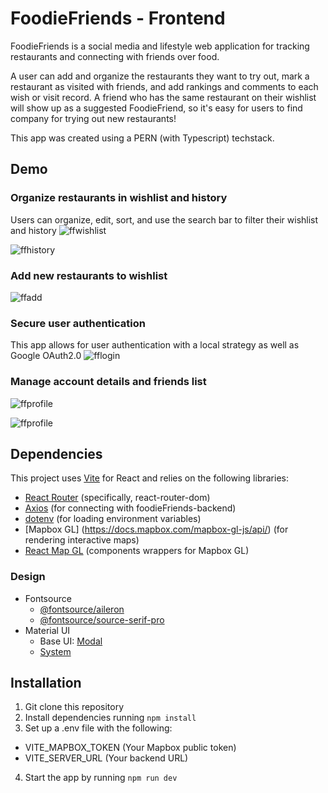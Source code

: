 # FoodieFriends - Frontend

FoodieFriends is a social media and lifestyle web application for tracking restaurants and connecting with friends over food.

A user can add and organize the restaurants they want to try out, mark a restaurant as visited with friends, and add rankings and comments to each wish or visit record. A friend who has the same restaurant on their wishlist will show up as a suggested FoodieFriend, so it's easy for users to find company for trying out new restaurants!

This app was created using a PERN (with Typescript) techstack.

## Demo
### Organize restaurants in wishlist and history
Users can organize, edit, sort, and use the search bar to filter their wishlist and history
![ffwishlist](https://github.com/dorl9039/foodieFriends-frontend/assets/121260645/f08b1192-d026-4fdb-b406-697dc5e22803)

![ffhistory](https://github.com/dorl9039/foodieFriends-frontend/assets/121260645/a5ac1f91-ce24-41ec-986f-7ff7e35bc3a2)


### Add new restaurants to wishlist
![ffadd](https://github.com/dorl9039/foodieFriends-frontend/assets/121260645/1321dc6e-8307-4df7-a641-3b71e966e016)


### Secure user authentication
This app allows for user authentication with a local strategy as well as Google OAuth2.0
![fflogin](https://github.com/dorl9039/foodieFriends-frontend/assets/121260645/4114fe98-0720-4f83-a166-199b3af0250f)


### Manage account details and friends list
![ffprofile](https://github.com/dorl9039/foodieFriends-frontend/assets/121260645/9e2544b0-621a-47c4-93b5-26f0da85ea30)

![ffprofile](https://github.com/dorl9039/foodieFriends-frontend/assets/121260645/1520aed6-90fe-4d15-8622-62269b208cdb)



## Dependencies
This project uses [Vite](https://vitejs.dev/guide/) for React and relies on the following libraries:
* [React Router](https://reactrouter.com/en/main/start/overview) (specifically, react-router-dom)
* [Axios](https://axios-http.com/docs/intro) (for connecting with foodieFriends-backend)
* [dotenv](https://www.npmjs.com/package/dotenv) (for loading environment variables)
* [Mapbox GL] (https://docs.mapbox.com/mapbox-gl-js/api/) (for rendering interactive maps)
* [React Map GL](https://visgl.github.io/react-map-gl/) (components wrappers for Mapbox GL)
### Design
* Fontsource
  * [@fontsource/aileron](https://socket.dev/npm/package/@fontsource/aileron)
  * [@fontsource/source-serif-pro](https://fontsource.org/fonts/source-serif-pro)
* Material UI 
  * Base UI: [Modal](https://mui.com/base-ui/react-modal/)
  * [System](https://mui.com/system/getting-started/)

## Installation
1. Git clone this repository
2. Install dependencies running `npm install`
3. Set up a .env file with the following:
  * VITE_MAPBOX_TOKEN (Your Mapbox public token)
  * VITE_SERVER_URL (Your backend URL)
4. Start the app by running `npm run dev`
